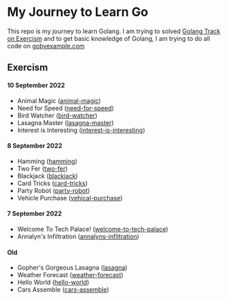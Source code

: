 # My Journey to Learn Go

This repo is my journey to learn Golang. I am trying to solved [Golang Track on Exercism](https://exercism.org/tracks/go) and to get basic knowledge of Golang, I am trying to do all code on [gobyexample.com](https://gobyexample.com/)

## Exercism

#### 10 September 2022
- Animal Magic ([animal-magic](https://exercism.org/tracks/go/exercises/animal-magic))
- Need for Speed ([need-for-speed](https://exercism.org/tracks/go/exercises/need-for-speed))
- Bird Watcher ([bird-watcher](https://exercism.org/tracks/go/exercises/bird-watcher))
- Lasagna Master ([lasagna-master](https://exercism.org/tracks/go/exercises/lasagna-master))
- Interest is Interesting ([interest-is-interesting](https://exercism.org/tracks/go/exercises/interest-is-interesting))

#### 8 September 2022
- Hamming ([hamming](https://exercism.org/tracks/go/exercises/hamming))
- Two Fer ([two-fer](https://exercism.org/tracks/go/exercises/two-fer))
- Blackjack ([blackjack](https://exercism.org/tracks/go/exercises/blackjack))
- Card Tricks ([card-tricks](https://exercism.org/tracks/go/exercises/card-tricks))
- Party Robot ([party-robot](https://exercism.org/tracks/go/exercises/party-robot))
- Vehicle Purchase ([vehical-purchase](https://exercism.org/tracks/go/exercises/vehicle-purchase))

#### 7 September 2022
- Welcome To Tech Palace! ([welcome-to-tech-palace](https://exercism.org/tracks/go/exercises/welcome-to-tech-palace))
- Annalyn's Infiltration ([annalyns-infiltration](https://exercism.org/tracks/go/exercises/annalyns-infiltration))

#### Old
- Gopher's Gorgeous Lasagna ([lasagna](https://exercism.org/tracks/go/exercises/lasagna))
- Weather Forecast ([weather-forecast](https://exercism.org/tracks/go/exercises/weather-forecast))
- Hello World ([hello-world](https://exercism.org/tracks/go/exercises/hello-world))
- Cars Assemble ([cars-assemble](https://exercism.org/tracks/go/exercises/cars-assemble))